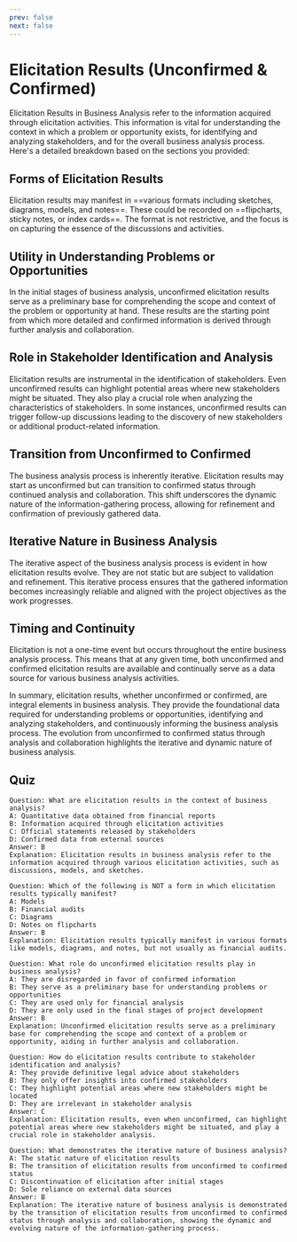 ```yaml
---
prev: false
next: false
---
```


# Elicitation Results (Unconfirmed & Confirmed)

Elicitation Results in Business Analysis refer to the information acquired through elicitation activities. This information is vital for understanding the context in which a problem or opportunity exists, for identifying and analyzing stakeholders, and for the overall business analysis process. Here's a detailed breakdown based on the sections you provided:

## Forms of Elicitation Results

Elicitation results may manifest in ==various formats including sketches, diagrams, models, and notes==. These could be recorded on ==flipcharts, sticky notes, or index cards==. The format is not restrictive, and the focus is on capturing the essence of the discussions and activities.

## Utility in Understanding Problems or Opportunities

In the initial stages of business analysis, unconfirmed elicitation results serve as a preliminary base for comprehending the scope and context of the problem or opportunity at hand. These results are the starting point from which more detailed and confirmed information is derived through further analysis and collaboration.

## Role in Stakeholder Identification and Analysis

Elicitation results are instrumental in the identification of stakeholders. Even unconfirmed results can highlight potential areas where new stakeholders might be situated. They also play a crucial role when analyzing the characteristics of stakeholders. In some instances, unconfirmed results can trigger follow-up discussions leading to the discovery of new stakeholders or additional product-related information.

## Transition from Unconfirmed to Confirmed

The business analysis process is inherently iterative. Elicitation results may start as unconfirmed but can transition to confirmed status through continued analysis and collaboration. This shift underscores the dynamic nature of the information-gathering process, allowing for refinement and confirmation of previously gathered data.

## Iterative Nature in Business Analysis

The iterative aspect of the business analysis process is evident in how elicitation results evolve. They are not static but are subject to validation and refinement. This iterative process ensures that the gathered information becomes increasingly reliable and aligned with the project objectives as the work progresses.

## Timing and Continuity

Elicitation is not a one-time event but occurs throughout the entire business analysis process. This means that at any given time, both unconfirmed and confirmed elicitation results are available and continually serve as a data source for various business analysis activities.

In summary, elicitation results, whether unconfirmed or confirmed, are integral elements in business analysis. They provide the foundational data required for understanding problems or opportunities, identifying and analyzing stakeholders, and continuously informing the business analysis process. The evolution from unconfirmed to confirmed status through analysis and collaboration highlights the iterative and dynamic nature of business analysis.

## Quiz

```quiz
Question: What are elicitation results in the context of business analysis?
A: Quantitative data obtained from financial reports
B: Information acquired through elicitation activities
C: Official statements released by stakeholders
D: Confirmed data from external sources
Answer: B
Explanation: Elicitation results in business analysis refer to the information acquired through various elicitation activities, such as discussions, models, and sketches.

Question: Which of the following is NOT a form in which elicitation results typically manifest?
A: Models
B: Financial audits
C: Diagrams
D: Notes on flipcharts
Answer: B
Explanation: Elicitation results typically manifest in various formats like models, diagrams, and notes, but not usually as financial audits.

Question: What role do unconfirmed elicitation results play in business analysis?
A: They are disregarded in favor of confirmed information
B: They serve as a preliminary base for understanding problems or opportunities
C: They are used only for financial analysis
D: They are only used in the final stages of project development
Answer: B
Explanation: Unconfirmed elicitation results serve as a preliminary base for comprehending the scope and context of a problem or opportunity, aiding in further analysis and collaboration.

Question: How do elicitation results contribute to stakeholder identification and analysis?
A: They provide definitive legal advice about stakeholders
B: They only offer insights into confirmed stakeholders
C: They highlight potential areas where new stakeholders might be located
D: They are irrelevant in stakeholder analysis
Answer: C
Explanation: Elicitation results, even when unconfirmed, can highlight potential areas where new stakeholders might be situated, and play a crucial role in stakeholder analysis.

Question: What demonstrates the iterative nature of business analysis?
A: The static nature of elicitation results
B: The transition of elicitation results from unconfirmed to confirmed status
C: Discontinuation of elicitation after initial stages
D: Sole reliance on external data sources
Answer: B
Explanation: The iterative nature of business analysis is demonstrated by the transition of elicitation results from unconfirmed to confirmed status through analysis and collaboration, showing the dynamic and evolving nature of the information-gathering process.
```
